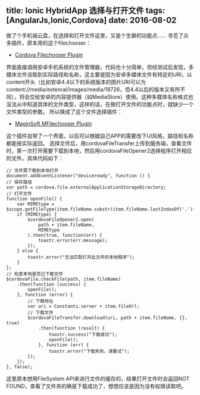 title: Ionic HybridApp 选择与打开文件
tags: [AngularJs,Ionic,Cordova]
date: 2016-08-02
---
做了个手机端云盘，在选择和打开文件这里，又是个生僻的功能点……
寻觅了众多插件，原本用的这个filechooser：
* [Cordova Filechooser Plugin](https://github.com/don/cordova-filechooser)

界面直接调用安卓手机系统的文件管理器，代码也十分简单，但经测试后发现，多媒体文件没取到实际路径和名称，这主要是因为安卓多媒体文件有特定的URI，以content开头（比如安卓4.4以下的系统版本的图片URI可以为content://media/extenral/images/media/18726，但4.4以后的版本又有所不同），将会交给安卓的内容提供器（如MediaStore）使用。这种多媒体名称格式也没法从中知道具体的文件类型，这样的话，在做打开文件的功能点时，就缺少一个文件类型的参数。
所以换成了这个文件选择插件：
* [MaginSoft MFilechooser Plugin](https://github.com/MaginSoft/MFileChooser)

这个插件自带了一个界面，以后可以根据自己APP的需要改下UI风格，路径和名称都能按实际返回。
选择文件后，用cordovaFileTransfer上传到服务端，查看文件时，第一次打开需要下载到本地，然后用cordovaFileOpener2选择程序打开相应的文件，具体代码如下：

	// 文件需下载到本地打开
	document.addEventListener("deviceready", function () {
	// 保存路径
	var path = cordova.file.externalApplicationStorageDirectory; 
	// 打开文件
	function openFile() {
		var MIMEtype = $scope.getFileType(item.fileName.substr(item.fileName.lastIndexOf('.')+1));
		if (MIMEtype) {
			$cordovaFileOpener2.open(
				path + item.fileName,
				MIMEtype
			).then(true, function(err) {
				toastr.error(err.message);
			});
		} else {
			toastr.error("无法匹配打开此文件的本地程序");
		}
	};
	// 检查本地是否已下载文件
	$cordovaFile.checkFile(path, item.fileName)
		.then(function (success) {
			openFile();
		}, function (error) {
			// 下载地址
			var uri = Constants.server + item.fileUrl;
			// 下载文件
			$cordovaFileTransfer.download(uri, path + item.fileName, {}, true)
				.then(function (result) {
					toastr.success("下载成功");
					openFile();
				}, function (err) {
					toastr.error("下载失败，请重试");
			});
		});
	}, false);

这里原本想用FileSystem API来进行文件的缓存的，结果打开文件时会返回NOT FOUND，查看了文件夹的确是下载成功了，想想应该是因为没有权限读取吧。
